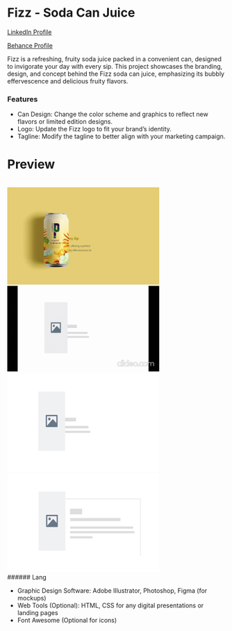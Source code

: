 # Fizz - Soda Can Juice

<a href="https://www.linkedin.com/in/dharmendraverma95/" target="_blank">LinkedIn Profile </a>

<a href="https://www.behance.net/dhirukumar" target="_blank">Behance Profile </a>

Fizz is a refreshing, fruity soda juice packed in a convenient can, designed to invigorate your day with every sip. This project showcases the branding, design, and concept behind the Fizz soda can juice, emphasizing its bubbly effervescence and delicious fruity flavors.



### Features
<ul>
  <li>Can Design: Change the color scheme and graphics to reflect new flavors or limited edition designs.
</li>
  <li>Logo: Update the Fizz logo to fit your brand’s identity.</li>
  <li>Tagline: Modify the tagline to better align with your marketing campaign.</li>
</ul>

# Preview

<br />
<a href="https://www.behance.net/gallery/215247603/Fizz-Soda-Can-Juice-Product-Card-Hover-Animation" target="_blank">
<img style="width:350px;" src="./productCardHoverAnimation.gif" alt="" /></a>
<br />
<a href="https://www.behance.net/gallery/215247603/Fizz-Soda-Can-Juice-Product-Card-Hover-Animation" target="_blank">
<img style="width:350px;" src="./ProductCardAnimation.gif" alt="" /></a>
<br />
<a href="https://www.behance.net/gallery/215247603/Fizz-Soda-Can-Juice-Product-Card-Hover-Animation" target="_blank">
<img style="width:350px;" src="./ui-ux-layout1.png" alt="" /></a>
<br />
<a href="https://www.behance.net/gallery/215247603/Fizz-Soda-Can-Juice-Product-Card-Hover-Animation" target="_blank">
<img style="width:350px;" src="./ui-ux-layout2.png" alt="" /></a>
<br />
###### Lang
<ul>
  <li>Graphic Design Software: Adobe Illustrator, Photoshop, Figma (for mockups)</li>
  <li>Web Tools (Optional): HTML, CSS for any digital presentations or landing pages</li>
  <li>Font Awesome (Optional for icons)</li>

</ul>






